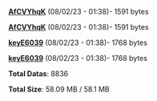 [**AfCVYhqK**](/data/AfCVYhqK.txt) (08/02/23 - 01:38)- 1591 bytes

[**AfCVYhqK**](/data/AfCVYhqK.txt) (08/02/23 - 01:38)- 1591 bytes

[**keyE6039**](/data/keyE6039.txt) (08/02/23 - 01:38)- 1768 bytes

[**keyE6039**](/data/keyE6039.txt) (08/02/23 - 01:38)- 1768 bytes

**Total Datas**: 8836

**Total Size**: 58.09 MB / 58.1 MB
